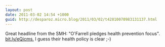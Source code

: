 ```yaml
---
layout: post
date: 2011-03-02 14:54 +1000
guid: http://desparoz.micro.blog/2011/03/02/t42810070983131137.html
---
```

Great headline from the SMH: "O'Farrell pledges health prevention focus". [bit.ly/eQicms.](http://bit.ly/eQicms.) I guess their health policy is clear ;-)
